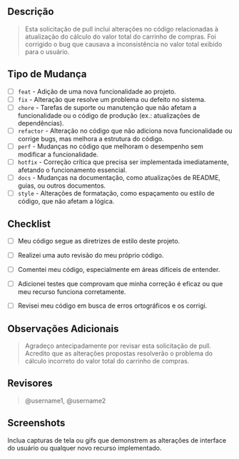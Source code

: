 ## Descrição

> Esta solicitação de pull inclui alterações no código relacionadas à atualização do cálculo do valor total do carrinho de compras. Foi corrigido o bug que causava a inconsistência no valor total exibido para o usuário.

## Tipo de Mudança

- [ ] `feat` - Adição de uma nova funcionalidade ao projeto.
- [ ] `fix` -  Alteração que resolve um problema ou defeito no sistema.
- [ ] `chore` - Tarefas de suporte ou manutenção que não afetam a funcionalidade ou o código de produção (ex.: atualizações de dependências).
- [ ] `refactor` - Alteração no código que não adiciona nova funcionalidade ou corrige bugs, mas melhora a estrutura do código.
- [ ] `perf` - Mudanças no código que melhoram o desempenho sem modificar a funcionalidade.
- [ ] `hotfix` - Correção crítica que precisa ser implementada imediatamente, afetando o funcionamento essencial.
- [ ] `docs` - Mudanças na documentação, como atualizações de README, guias, ou outros documentos.
- [ ] `style` -  Alterações de formatação, como espaçamento ou estilo de código, que não afetam a lógica.

## Checklist

- [ ] Meu código segue as diretrizes de estilo deste projeto.

- [ ] Realizei uma auto revisão do meu próprio código.

- [ ] Comentei meu código, especialmente em áreas difíceis de entender.

- [ ] Adicionei testes que comprovam que minha correção é eficaz ou que meu recurso funciona corretamente.

- [ ] Revisei meu código em busca de erros ortográficos e os corrigi.

## Observações Adicionais

> Agradeço antecipadamente por revisar esta solicitação de pull. Acredito que as alterações propostas resolverão o problema do cálculo incorreto do valor total do carrinho de compras.

## Revisores

> @username1, @username2

## Screenshots

Inclua capturas de tela ou gifs que demonstrem as alterações de interface do usuário ou qualquer novo recurso implementado.
